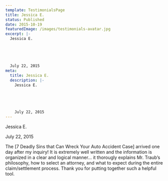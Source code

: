 ```yaml
---
template: TestimonialsPage
title: Jessica E.
status: Published
date: 2015-10-19
featuredImage: /images/testimonials-avatar.jpg
excerpt: |-
  Jessica E.





  July 22, 2015
meta:
  title: Jessica E.
  description: |-
    Jessica E.





    July 22, 2015
---
```

<!--StartFragment-->

Jessica E.





July 22, 2015







The \[7 Deadly Sins that Can Wreck Your Auto Accident Case] arrived one day after my inquiry! It is extremely well written and the information is organized in a clear and logical manner… it thorougly explains Mr. Traub’s philosophy, how to select an attorney, and what to expect during the entire claim/settlement process. Thank you for putting together such a helpful tool.

<!--EndFragment-->